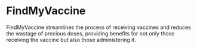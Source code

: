 # FindMyVaccine
FindMyVaccine streamlines the process of receiving vaccines and reduces the wastage of precious doses, providing benefits for not only those receiving the vaccine but also those administering it.

